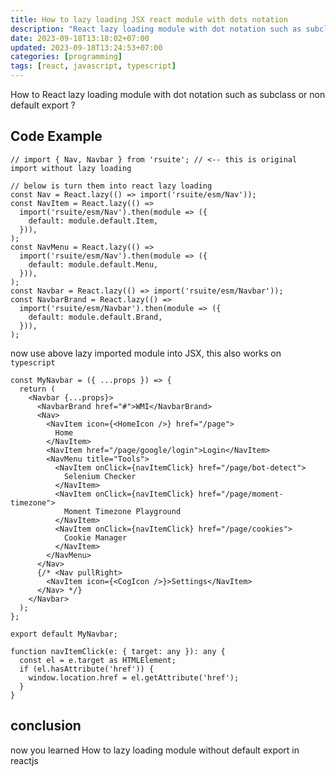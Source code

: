 ```yaml
---
title: How to lazy loading JSX react module with dots notation
description: "React lazy loading module with dot notation such as subclass or non default export"
date: 2023-09-18T13:18:02+07:00
updated: 2023-09-18T13:24:53+07:00
categories: [programming]
tags: [react, javascript, typescript]
---
```


How to React lazy loading module with dot notation such as subclass or non default export ?

## Code Example

```tsx
// import { Nav, Navbar } from 'rsuite'; // <-- this is original import without lazy loading

// below is turn them into react lazy loading
const Nav = React.lazy(() => import('rsuite/esm/Nav'));
const NavItem = React.lazy(() =>
  import('rsuite/esm/Nav').then(module => ({
    default: module.default.Item,
  })),
);
const NavMenu = React.lazy(() =>
  import('rsuite/esm/Nav').then(module => ({
    default: module.default.Menu,
  })),
);
const Navbar = React.lazy(() => import('rsuite/esm/Navbar'));
const NavbarBrand = React.lazy(() =>
  import('rsuite/esm/Navbar').then(module => ({
    default: module.default.Brand,
  })),
);
```

now use above lazy imported module into JSX, this also works on `typescript`

```tsx
const MyNavbar = ({ ...props }) => {
  return (
    <Navbar {...props}>
      <NavbarBrand href="#">WMI</NavbarBrand>
      <Nav>
        <NavItem icon={<HomeIcon />} href="/page">
          Home
        </NavItem>
        <NavItem href="/page/google/login">Login</NavItem>
        <NavMenu title="Tools">
          <NavItem onClick={navItemClick} href="/page/bot-detect">
            Selenium Checker
          </NavItem>
          <NavItem onClick={navItemClick} href="/page/moment-timezone">
            Moment Timezone Playground
          </NavItem>
          <NavItem onClick={navItemClick} href="/page/cookies">
            Cookie Manager
          </NavItem>
        </NavMenu>
      </Nav>
      {/* <Nav pullRight>
        <NavItem icon={<CogIcon />}>Settings</NavItem>
      </Nav> */}
    </Navbar>
  );
};

export default MyNavbar;

function navItemClick(e: { target: any }): any {
  const el = e.target as HTMLElement;
  if (el.hasAttribute('href')) {
    window.location.href = el.getAttribute('href');
  }
}
```

## conclusion

now you learned How to lazy loading module without default export in reactjs

